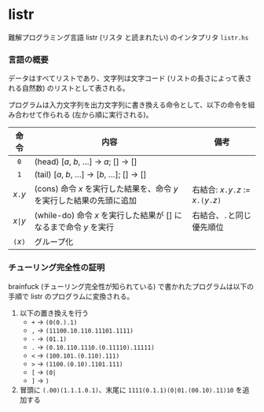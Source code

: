 # listr

難解プログラミング言語 listr (リスタ と読まれたい) のインタプリタ `listr.hs`

### 言語の概要

データはすべてリストであり、文字列は文字コード (リストの長さによって表される自然数) のリストとして表される。

プログラムは入力文字列を出力文字列に書き換える命令として、以下の命令を組み合わせて作られる (左から順に実行される)。

|命令|内容|備考|
|:---:|---|---|
|`0`|(head) [_a_, _b_, …] → _a_; [] → []||
|`1`|(tail) [_a_, _b_, …] → [_b_, …]; [] → []||
|_x_`.`_y_|(cons) 命令 _x_ を実行した結果を、命令 _y_ を実行した結果の先頭に追加|右結合: _x_`.`_y_`.`_z_ := _x_`.(`_y_`.`_z_`)`|
|_x_`\|`_y_|(while-do) 命令 _x_ を実行した結果が [] になるまで命令 _y_ を実行|右結合、`.`と同じ優先順位|
|`(`_x_`)`|グループ化||

### チューリング完全性の証明

brainfuck (チューリング完全性が知られている) で書かれたプログラムは以下の手順で listr のプログラムに変換される。

1. 以下の置き換えを行う
    - `+` → `(0(0.).1)`
    - `,` → `(11100.10.110.11101.1111)`
    - `-` → `(01.1)`
    - `.` → `(0.10.110.1110.(0.11110).11111)`
    - `<` → `(100.101.(0.110).111)`
    - `>` → `(1100.(0.10).1101.111)`
    - `[` → `(0|`
    - `]` → `)`
2. 冒頭に `(.00)(1.1.1.0.1)`、末尾に `1111(0.1.1)(0|01.(00.10).11)10` を追加する
